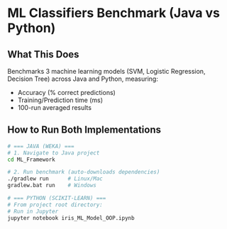 # ML Classifiers Benchmark (Java vs Python)

## What This Does
Benchmarks 3 machine learning models (SVM, Logistic Regression, Decision Tree) across Java and Python, measuring:
- Accuracy (% correct predictions)
- Training/Prediction time (ms) 
- 100-run averaged results


## How to Run Both Implementations

```bash
# === JAVA (WEKA) ===
# 1. Navigate to Java project
cd ML_Framework

# 2. Run benchmark (auto-downloads dependencies)
./gradlew run      # Linux/Mac
gradlew.bat run    # Windows

# === PYTHON (SCIKIT-LEARN) ===
# From project root directory:
# Run in Jupyter
jupyter notebook iris_ML_Model_OOP.ipynb